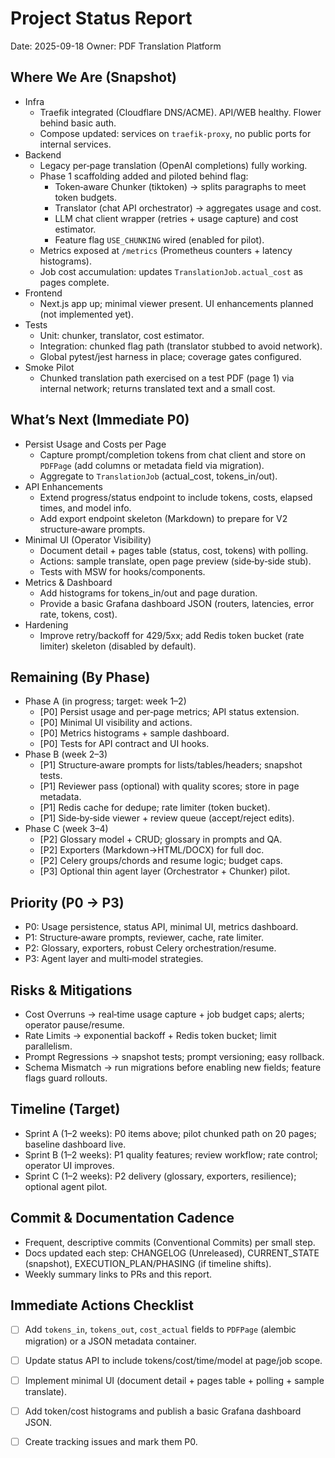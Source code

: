 # Project Status Report

Date: 2025-09-18
Owner: PDF Translation Platform

## Where We Are (Snapshot)

- Infra
  - Traefik integrated (Cloudflare DNS/ACME). API/WEB healthy. Flower behind basic auth.
  - Compose updated: services on `traefik-proxy`, no public ports for internal services.
- Backend
  - Legacy per‑page translation (OpenAI completions) fully working.
  - Phase 1 scaffolding added and piloted behind flag:
    - Token‑aware Chunker (tiktoken) → splits paragraphs to meet token budgets.
    - Translator (chat API orchestrator) → aggregates usage and cost.
    - LLM chat client wrapper (retries + usage capture) and cost estimator.
    - Feature flag `USE_CHUNKING` wired (enabled for pilot).
  - Metrics exposed at `/metrics` (Prometheus counters + latency histograms).
  - Job cost accumulation: updates `TranslationJob.actual_cost` as pages complete.
- Frontend
  - Next.js app up; minimal viewer present. UI enhancements planned (not implemented yet).
- Tests
  - Unit: chunker, translator, cost estimator.
  - Integration: chunked flag path (translator stubbed to avoid network).
  - Global pytest/jest harness in place; coverage gates configured.
- Smoke Pilot
  - Chunked translation path exercised on a test PDF (page 1) via internal network; returns translated text and a small cost.

## What’s Next (Immediate P0)

- Persist Usage and Costs per Page
  - Capture prompt/completion tokens from chat client and store on `PDFPage` (add columns or metadata field via migration).
  - Aggregate to `TranslationJob` (actual_cost, tokens_in/out).
- API Enhancements
  - Extend progress/status endpoint to include tokens, costs, elapsed times, and model info.
  - Add export endpoint skeleton (Markdown) to prepare for V2 structure‑aware prompts.
- Minimal UI (Operator Visibility)
  - Document detail + pages table (status, cost, tokens) with polling.
  - Actions: sample translate, open page preview (side‑by‑side stub).
  - Tests with MSW for hooks/components.
- Metrics & Dashboard
  - Add histograms for tokens_in/out and page duration.
  - Provide a basic Grafana dashboard JSON (routers, latencies, error rate, tokens, cost).
- Hardening
  - Improve retry/backoff for 429/5xx; add Redis token bucket (rate limiter) skeleton (disabled by default).

## Remaining (By Phase)

- Phase A (in progress; target: week 1–2)
  - [P0] Persist usage and per‑page metrics; API status extension.
  - [P0] Minimal UI visibility and actions.
  - [P0] Metrics histograms + sample dashboard.
  - [P0] Tests for API contract and UI hooks.
- Phase B (week 2–3)
  - [P1] Structure‑aware prompts for lists/tables/headers; snapshot tests.
  - [P1] Reviewer pass (optional) with quality scores; store in page metadata.
  - [P1] Redis cache for dedupe; rate limiter (token bucket).
  - [P1] Side‑by‑side viewer + review queue (accept/reject edits).
- Phase C (week 3–4)
  - [P2] Glossary model + CRUD; glossary in prompts and QA.
  - [P2] Exporters (Markdown→HTML/DOCX) for full doc.
  - [P2] Celery groups/chords and resume logic; budget caps.
  - [P3] Optional thin agent layer (Orchestrator + Chunker) pilot.

## Priority (P0 → P3)

- P0: Usage persistence, status API, minimal UI, metrics dashboard.
- P1: Structure‑aware prompts, reviewer, cache, rate limiter.
- P2: Glossary, exporters, robust Celery orchestration/resume.
- P3: Agent layer and multi‑model strategies.

## Risks & Mitigations

- Cost Overruns → real‑time usage capture + job budget caps; alerts; operator pause/resume.
- Rate Limits → exponential backoff + Redis token bucket; limit parallelism.
- Prompt Regressions → snapshot tests; prompt versioning; easy rollback.
- Schema Mismatch → run migrations before enabling new fields; feature flags guard rollouts.

## Timeline (Target)

- Sprint A (1–2 weeks): P0 items above; pilot chunked path on 20 pages; baseline dashboard live.
- Sprint B (1–2 weeks): P1 quality features; review workflow; rate control; operator UI improves.
- Sprint C (1–2 weeks): P2 delivery (glossary, exporters, resilience); optional agent pilot.

## Commit & Documentation Cadence

- Frequent, descriptive commits (Conventional Commits) per small step.
- Docs updated each step: CHANGELOG (Unreleased), CURRENT_STATE (snapshot), EXECUTION_PLAN/PHASING (if timeline shifts).
- Weekly summary links to PRs and this report.

## Immediate Actions Checklist

- [ ] Add `tokens_in`, `tokens_out`, `cost_actual` fields to `PDFPage` (alembic migration) or a JSON metadata container.
- [ ] Update status API to include tokens/cost/time/model at page/job scope.
- [ ] Implement minimal UI (document detail + pages table + polling + sample translate).
- [ ] Add token/cost histograms and publish a basic Grafana dashboard JSON.
- [ ] Create tracking issues and mark them P0.

